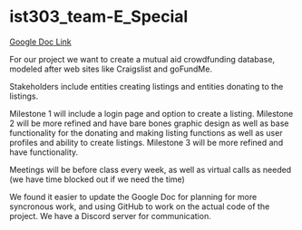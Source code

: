 
# ist303_team-E_Special
[Google Doc Link](https://docs.google.com/document/d/1AGj9YwZyZUyJDiuea-FdOafA8IYKDKXiPMp5zLLlWQ0/edit?usp=sharing)

For our project we want to create a mutual aid crowdfunding database, modeled after web sites like Craigslist and goFundMe.

Stakeholders include entities creating listings and entities donating to the listings.

Milestone 1 will include a login page and option to create a listing.
Milestone 2 will be more refined and have bare bones graphic design as well as base functionality for the donating and making listing functions as well as user profiles and ability to create listings.
Milestone 3 will be more refined and have functionality.

Meetings will be before class every week, as well as virtual calls as needed (we have time blocked out if we need the time)

We found it easier to update the Google Doc for planning for more syncronous work, and using GitHub to work on the actual code of the project. We have a Discord server for communication.

